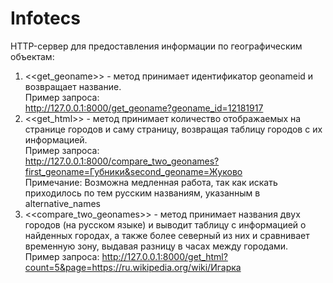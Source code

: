 # Infotecs  
HTTP-сервер для предоставления информации по географическим объектам:  
1.	<<get_geoname>> - метод принимает идентификатор geonameid и возвращает название.  
Пример запроса:  
http://127.0.0.1:8000/get_geoname?geoname_id=12181917  
2.	<<get_html>> - метод принимает количество отображаемых на странице городов и саму страницу, возвращая таблицу городов с их информацией.  
Пример запроса:  
http://127.0.0.1:8000/compare_two_geonames?first_geoname=Губники&second_geoname=Жуково  
Примечание:  Возможна медленная работа, так как искать приходилось по тем русским названиям, указанным в alternative_names  
3.	<<compare_two_geonames>> - метод принимает названия двух городов (на русском языке) и выводит таблицу с информацией о найденных городах, а также более северный из них и сравнивает временную зону, выдавая разницу в часах между городами.  
Пример запроса:
http://127.0.0.1:8000/get_html?count=5&page=https://ru.wikipedia.org/wiki/Игарка
